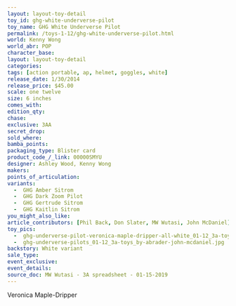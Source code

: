 ```yaml
---
layout: layout-toy-detail 
toy_id: ghg-white-underverse-pilot
toy_name: GHG White Underverse Pilot
permalink: /toys-1-12/ghg-white-underverse-pilot.html
world: Kenny Wong
world_abr: POP
character_base: 
layout: layout-toy-detail
categories: 
tags: [action portable, ap, helmet, goggles, white] 
release_date: 1/30/2014
release_price: $45.00 
scale: one twelve
size: 6 inches
comes_with: 
edition_qty: 
chase: 
exclusive: 3AA
secret_drop: 
sold_where: 
bamba_points: 
packaging_type: Blister card
product_code_/_link: 00000SMYU
designer: Ashley Wood, Kenny Wong
makers: 
points_of_articulation: 
variants: 
  -  GHG Amber Sitrom
  -  GHG Dark Zoom Pilot
  -  GHG Gertrude Sitrom
  -  GHG Kaitlin Sitrom
you_might_also_like: 
article_contributors: [Phil Back, Don Slater, MW Wutasi, John McDaniel]
toy_pics: 
  -  ghg-underverse-pilot-veronica-maple-dripper-all-white_01-12_3a-toys_by-abrader-john-mcdaniel.jpg
  -  ghg-underverse-pilots_01-12_3a-toys_by-abrader-john-mcdaniel.jpg
backstory: White variant
sale_type: 
event_exclusive: 
event_details: 
source_doc: MW Wutasi - 3A spreadsheet - 01-15-2019
---
```

Veronica Maple-Dripper